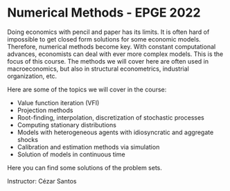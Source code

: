 # Numerical Methods - EPGE 2022

Doing economics with pencil and paper has its limits. It is often hard of
impossible to get closed form solutions for some economic models. Therefore, numerical methods become key. With constant computational advances,
economists can deal with ever more complex models. This is the focus of this
course. The methods we will cover here are often used in macroeconomics,
but also in structural econometrics, industrial organization, etc.

Here are some of the topics we will cover in the course:

- Value function iteration (VFI)
- Projection methods
- Root-finding, interpolation, discretization of stochastic processes
- Computing stationary distributions
- Models with heterogeneous agents with idiosyncratic and aggregate shocks
- Calibration and estimation methods via simulation
- Solution of models in continuous time

Here you can find some solutions of the problem sets.

Instructor: Cézar Santos
